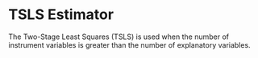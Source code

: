 # TSLS Estimator

The Two-Stage Least Squares (TSLS) is used when the number of instrument variables is greater than the number of explanatory variables.&#x20;
